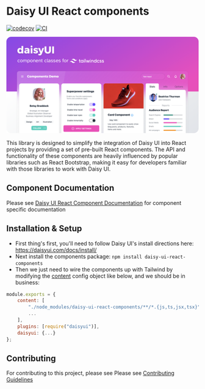 # Daisy UI React components

[![codecov](https://codecov.io/gh/nenorrell/daisy-ui-react/branch/master/graph/badge.svg?token=5BVSFNKS43)](https://codecov.io/gh/nenorrell/daisy-ui-react) [![CI](https://github.com/nenorrell/daisy-ui-react/actions/workflows/ci.yml/badge.svg?branch=master)](https://github.com/nenorrell/daisy-ui-react/actions/workflows/ci.yml)

<img src="https://raw.githubusercontent.com/saadeghi/files/main/daisyui/card-3.png" />

This library is designed to simplify the integration of Daisy UI into React projects by providing a set of pre-built React components. The API and functionality of these components are heavily influenced by popular libraries such as React Bootstrap, making it easy for developers familiar with those libraries to work with Daisy UI.

## Component Documentation

Please see [Daisy UI React Component Documentation](https://github.com/nenorrell/daisy-ui-react/blob/master/documentation/README.md) for component specific documentation

## Installation & Setup

- First thing's first, you'll need to follow Daisy UI's install directions here: https://daisyui.com/docs/install/
- Next install the components package: `npm install daisy-ui-react-components`
- Then we just need to wire the components up with Tailwind by modifying the [content](https://tailwindcss.com/docs/content-configuration) config object like below, and we should be in business:

```javascript
module.exports = {
    content: [
        "./node_modules/daisy-ui-react-components/**/*.{js,ts,jsx,tsx}",
        ...
    ],
    plugins: [require("daisyui")],
    daisyui: {...}
};
```

## Contributing
For contributing to this project, please see Please see [Contributing Guidelines](https://github.com/nenorrell/daisy-ui-react/blob/master/CONTRIBUTING.md)
